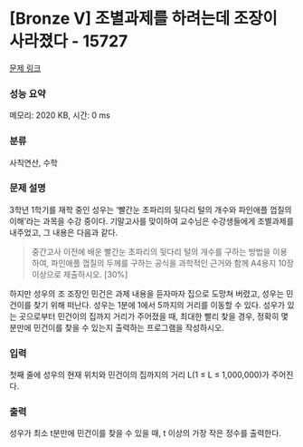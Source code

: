 # [Bronze V] 조별과제를 하려는데 조장이 사라졌다 - 15727 

[문제 링크](https://www.acmicpc.net/problem/15727) 

### 성능 요약

메모리: 2020 KB, 시간: 0 ms

### 분류

사칙연산, 수학

### 문제 설명

<p>3학년 1학기를 재학 중인 성우는 ‘빨간눈 초파리의 뒷다리 털의 개수와 파인애플 껍질의 이해’라는 과목을 수강 중이다. 기말고사를 맞이하여 교수님은 수강생들에게 조별과제를 내주었고, 그 내용은 다음과 같다.</p>

<blockquote>
<p>중간고사 이전에 배운 빨간눈 초파리의 뒷다리 털의 개수를 구하는 방법을 이용하여, 파인애플 껍질의 두께를 구하는 공식을 과학적인 근거와 함께 A4용지 10장 이상으로 제출하시오. [30%]</p>
</blockquote>

<p>하지만 성우의 조 조장인 민건은 과제 내용을 듣자마자 집으로 도망쳐 버렸고, 성우는 민건이를 찾기 위해 떠난다. 성우는 1분에 1에서 5까지의 거리를 이동할 수 있다. 성우가 있는 곳으로부터 민건이의 집까지 거리가 주어졌을 때, 최대한 빨리 찾을 경우, 정확히 몇 분만에 민건이를 찾을 수 있는지 출력하는 프로그램을 작성하시오.</p>

### 입력 

 <p>첫째 줄에 성우의 현재 위치와 민건이의 집까지의 거리 L(1 ≤ L ≤ 1,000,000)가 주어진다.</p>

### 출력 

 <p>성우가 최소 t분만에 민건이를 찾을 수 있을 때, t 이상의 가장 작은 정수를 출력한다.</p>

